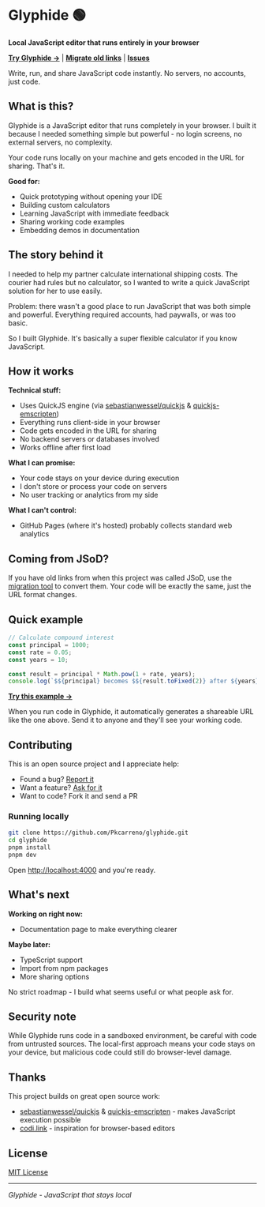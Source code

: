 # Glyphide 🟢

**Local JavaScript editor that runs entirely in your browser**

**[Try Glyphide →](https://glyphide.com)** | **[Migrate old links](https://glyphide.com/migrate)** | **[Issues](https://github.com/Pkcarreno/glyphide/issues)**

Write, run, and share JavaScript code instantly. No servers, no accounts, just code.

## What is this?

Glyphide is a JavaScript editor that runs completely in your browser. I built it because I needed something simple but powerful - no login screens, no external servers, no complexity.

Your code runs locally on your machine and gets encoded in the URL for sharing. That's it.

**Good for:**

- Quick prototyping without opening your IDE
- Building custom calculators
- Learning JavaScript with immediate feedback
- Sharing working code examples
- Embedding demos in documentation

## The story behind it

I needed to help my partner calculate international shipping costs. The courier had rules but no calculator, so I wanted to write a quick JavaScript solution for her to use easily.

Problem: there wasn't a good place to run JavaScript that was both simple and powerful. Everything required accounts, had paywalls, or was too basic.

So I built Glyphide. It's basically a super flexible calculator if you know JavaScript.

## How it works

**Technical stuff:**

- Uses QuickJS engine (via [sebastianwessel/quickjs](https://github.com/sebastianwessel/quickjs) & [quickjs-emscripten](https://github.com/justjake/quickjs-emscripten))
- Everything runs client-side in your browser
- Code gets encoded in the URL for sharing
- No backend servers or databases involved
- Works offline after first load

**What I can promise:**

- Your code stays on your device during execution
- I don't store or process your code on servers
- No user tracking or analytics from my side

**What I can't control:**

- GitHub Pages (where it's hosted) probably collects standard web analytics

## Coming from JSoD?

If you have old links from when this project was called JSoD, use the [migration tool](https://glyphide.com/migrate) to convert them. Your code will be exactly the same, just the URL format changes.

## Quick example

```javascript
// Calculate compound interest
const principal = 1000;
const rate = 0.05;
const years = 10;

const result = principal * Math.pow(1 + rate, years);
console.log(`$${principal} becomes $${result.toFixed(2)} after ${years} years`);
```

[**Try this example →**](https://glyphide.com/?c=Ly8gQ2FsY3VsYXRlIGNvbXBvdW5kIGludGVyZXN0CmNvbnN0IHByaW5jaXBhbCA9IDEwMDA7CmNvbnN0IHJhdGUgPSAwLjA1Owpjb25zdCB5ZWFycyA9IDEwOwoKY29uc3QgcmVzdWx0ID0gcHJpbmNpcGFsICogTWF0aC5wb3coMSArIHJhdGUsIHllYXJzKTsKY29uc29sZS5sb2coYCQke3ByaW5jaXBhbH0gYmVjb21lcyAkJHtyZXN1bHQudG9GaXhlZCgyKX0gYWZ0ZXIgJHt5ZWFyc30geWVhcnNgKTs&t=Q29tcG91bmQgaW50ZXJlc3QgY2FsY3VsYXRvcg)

When you run code in Glyphide, it automatically generates a shareable URL like the one above. Send it to anyone and they'll see your working code.

## Contributing

This is an open source project and I appreciate help:

- Found a bug? [Report it](https://github.com/Pkcarreno/glyphide/issues)
- Want a feature? [Ask for it](https://github.com/Pkcarreno/glyphide/issues)
- Want to code? Fork it and send a PR

### Running locally

```bash
git clone https://github.com/Pkcarreno/glyphide.git
cd glyphide
pnpm install
pnpm dev
```

Open [http://localhost:4000](http://localhost:4000) and you're ready.

## What's next

**Working on right now:**

- Documentation page to make everything clearer

**Maybe later:**

- TypeScript support
- Import from npm packages
- More sharing options

No strict roadmap - I build what seems useful or what people ask for.

## Security note

While Glyphide runs code in a sandboxed environment, be careful with code from untrusted sources. The local-first approach means your code stays on your device, but malicious code could still do browser-level damage.

## Thanks

This project builds on great open source work:

- [sebastianwessel/quickjs](https://github.com/sebastianwessel/quickjs) & [quickjs-emscripten](https://github.com/justjake/quickjs-emscripten) - makes JavaScript execution possible
- [codi.link](http://codi.link) - inspiration for browser-based editors

## License

[MIT License](https://github.com/Pkcarreno/glyphide/blob/main/LICENSE)

---

_Glyphide - JavaScript that stays local_
